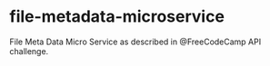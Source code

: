 # file-metadata-microservice
File Meta Data Micro Service as described in @FreeCodeCamp API challenge.
